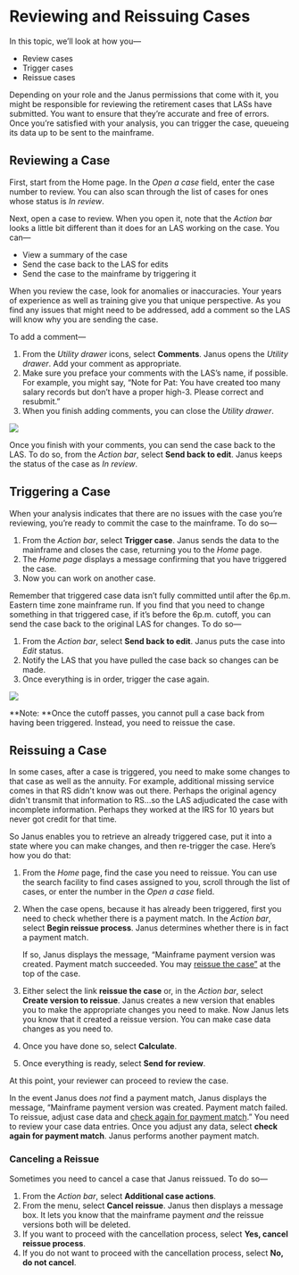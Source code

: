 # Reviewing and Reissuing Cases

In this topic, we’ll look at how you—

* Review cases
* Trigger cases
* Reissue cases

Depending on your role and the Janus permissions that come with it, you might be responsible for reviewing the retirement cases that LASs have submitted. You want to ensure that they’re accurate and free of errors. Once you’re satisfied with your analysis, you can trigger the case, queueing its data up to be sent to the mainframe.

## Reviewing a Case

First, start from the Home page. In the _Open a case_ field, enter the case number to review. You can also scan through the list of cases for ones whose status is _In review_. 

Next, open a case to review. When you open it, note that the _Action bar_ looks a little bit different than it does for an LAS working on the case. You can—

* View a summary of the case
* Send the case back to the LAS for edits
* Send the case to the mainframe by triggering it

When you review the case, look for anomalies or inaccuracies. Your years of experience as well as training give you that unique perspective. As you find any issues that might need to be addressed, add a comment so the LAS will know why you are sending the case.

To add a comment—

1. From the _Utility drawer_ icons, select **Comments**. Janus opens the _Utility drawer_. Add your comment as appropriate. 
2. Make sure you preface your comments with the LAS’s name, if possible. For example, you might say, “Note for Pat: You have created too many salary records but don’t have a proper high-3. Please correct and resubmit.”
3. When you finish adding comments, you can close the _Utility drawer_.

![](https://janustraining.blob.core.windows.net/images/lesson8-comments.png)

Once you finish with your comments, you can send the case back to the LAS. To do so, from the _Action bar_, select **Send back to edit**. Janus keeps the status of the case as _In review_.

## Triggering a Case

When your analysis indicates that there are no issues with the case you’re reviewing, you’re ready to commit the case to the mainframe. To do so—

1. From the _Action bar_, select **Trigger case**. Janus sends the data to the mainframe and closes the case, returning you to the _Home_ page.
2. The _Home page_ displays a message confirming that you have triggered the case.
3. Now you can work on another case.

Remember that triggered case data isn’t fully committed until after the 6p.m. Eastern time zone mainframe run. If you find that you need to change something in that triggered case, if it’s before the 6p.m. cutoff, you can send the case back to the original LAS for changes. To do so—

1. From the _Action bar_, select **Send back to edit**. Janus puts the case into _Edit_ status.
2. Notify the LAS that you have pulled the case back so changes can be made. 
3. Once everything is in order, trigger the case again.

![](https://janustraining.blob.core.windows.net/images/lesson8-revieweractionbar.png)

**Note: **Once the cutoff passes, you cannot pull a case back from having been triggered. Instead, you need to reissue the case. 

## Reissuing a Case

In some cases, after a case is triggered, you need to make some changes to that case as well as the annuity. For example, additional missing service comes in that RS didn't know was out there. Perhaps the original agency didn't transmit that information to RS...so the LAS adjudicated the case with incomplete information. Perhaps they worked at the IRS for 10 years but never got credit for that time.

So Janus enables you to retrieve an already triggered case, put it into a state where you can make changes, and then re-trigger the case. Here’s how you do that:

1. From the _Home_ page, find the case you need to reissue. You can use the search facility to find cases assigned to you, scroll through the list of cases, or enter the number in the _Open a case_ field.
2. When the case opens, because it has already been triggered, first you need to check whether there is a payment match. In the _Action bar_, select **Begin reissue process**. Janus determines whether there is in fact a payment match. 

    If so, Janus displays the message, “Mainframe payment version was created. Payment match succeeded. You may <span style="text-decoration:underline;">reissue the case”</span> at the top of the case.

3. Either select the link **reissue the case** or, in the _Action bar_, select **Create version to reissue**. Janus creates a new version that enables you to make the appropriate changes you need to make. Now Janus lets you know that it created a reissue version. You can make case data changes as you need to.
4. Once you have done so, select **Calculate**. 
5. Once everything is ready, select **Send for review**.

At this point, your reviewer can proceed to review the case.

In the event Janus does _not_ find a payment match, Janus displays the message, “Mainframe payment version was created. Payment match failed. To reissue, adjust case data and <span style="text-decoration:underline;">check again for payment match</span>.” You need to review your case data entries. Once you adjust any data, select **check again for payment match**. Janus performs another payment match.

### Canceling a Reissue

Sometimes you need to cancel a case that Janus reissued. To do so—

1. From the _Action bar_, select **Additional case actions**.
2. From the menu, select **Cancel reissue**. Janus then displays a message box. It lets you know that the mainframe payment _and_ the reissue versions both will be deleted. 
3. If you want to proceed with the cancellation process, select **Yes, cancel reissue process**.
4. If you do not want to proceed with the cancellation process, select **No, do not cancel**. 
